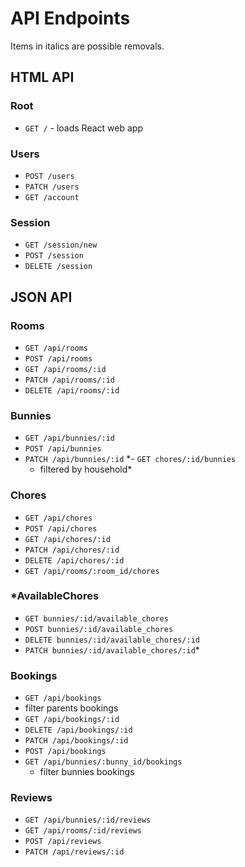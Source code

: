 # API Endpoints

Items in italics are possible removals.

## HTML API

### Root

- `GET /` - loads React web app

### Users

- `POST /users`
- `PATCH /users`
- `GET /account`

### Session

- `GET /session/new`
- `POST /session`
- `DELETE /session`

## JSON API

### Rooms

- `GET /api/rooms`
- `POST /api/rooms`
- `GET /api/rooms/:id`
- `PATCH /api/rooms/:id`
- `DELETE /api/rooms/:id`

### Bunnies

- `GET /api/bunnies/:id`
- `POST /api/bunnies`
- `PATCH /api/bunnies/:id`
*- `GET chores/:id/bunnies`
  - filtered by household*

### Chores

  - `GET /api/chores`
  - `POST /api/chores`
  - `GET /api/chores/:id`
  - `PATCH /api/chores/:id`
  - `DELETE /api/chores/:id`
  - `GET /api/rooms/:room_id/chores`

### *AvailableChores

  - `GET bunnies/:id/available_chores`
  - `POST bunnies/:id/available_chores`
  - `DELETE bunnies/:id/available_chores/:id`
  - `PATCH bunnies/:id/available_chores/:id`*

### Bookings

  - `GET /api/bookings`
  - filter parents bookings
  - `GET /api/bookings/:id`
  - `DELETE /api/bookings/:id`
  - `PATCH /api/bookings/:id`
  - `POST /api/bookings`
  - `GET /api/bunnies/:bunny_id/bookings`
    - filter bunnies bookings

### Reviews

- `GET /api/bunnies/:id/reviews`
- `GET /api/rooms/:id/reviews`
- `POST /api/reviews`
- `PATCH /api/reviews/:id`
